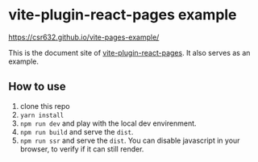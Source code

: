 # vite-plugin-react-pages example

https://csr632.github.io/vite-pages-example/

This is the document site of [vite-plugin-react-pages](https://github.com/vitejs/vite-plugin-react-pages). It also serves as an example.

## How to use

1. clone this repo
2. `yarn install`
3. `npm run dev` and play with the local dev envirenment.
4. `npm run build` and serve the `dist`.
5. `npm run ssr` and serve the `dist`. You can disable javascript in your browser, to verify if it can still render.
